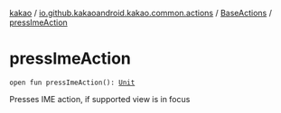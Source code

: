 [kakao](../../index.md) / [io.github.kakaoandroid.kakao.common.actions](../index.md) / [BaseActions](index.md) / [pressImeAction](./press-ime-action.md)

# pressImeAction

`open fun pressImeAction(): `[`Unit`](https://kotlinlang.org/api/latest/jvm/stdlib/kotlin/-unit/index.html)

Presses IME action, if supported view is in focus

